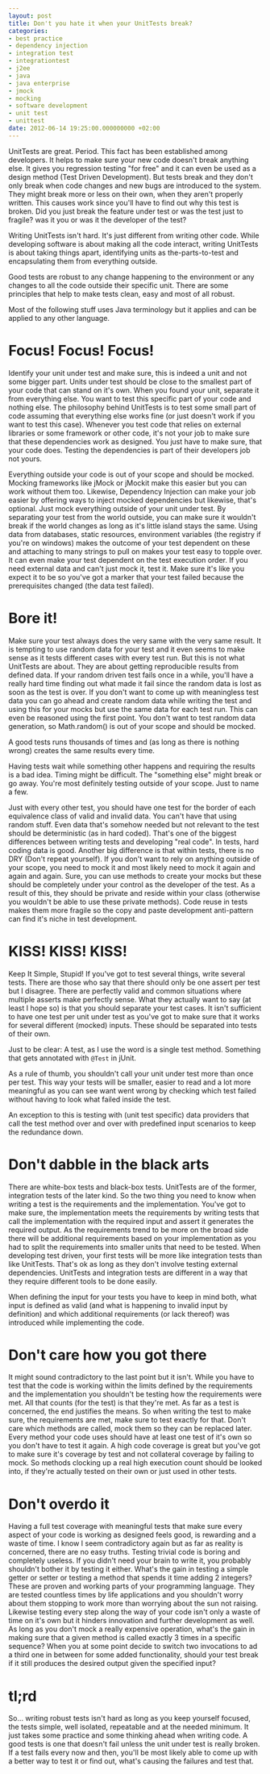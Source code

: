 ```yaml
---
layout: post
title: Don't you hate it when your UnitTests break?
categories:
- best practice
- dependency injection
- integration test
- integrationtest
- j2ee
- java
- java enterprise
- jmock
- mocking
- software development
- unit test
- unittest
date: 2012-06-14 19:25:00.000000000 +02:00
---
```

UnitTests are great. Period. This fact has been established among developers. It helps to make sure your new code doesn't break anything else. It gives you regression testing "for free" and it can even be used as a design method (Test Driven Development). But tests break and they don't only break when code changes and new bugs are introduced to the system. They might break more or less on their own, when they aren't properly written. This causes work since you'll have to find out why this test is broken. Did you just break the feature under test or was the test just to fragile? was it you or was it the developer of the test?

Writing UnitTests isn't hard. It's just different from writing other code. While developing software is about making all the code interact, writing UnitTests is about taking things apart, identifying units as the-parts-to-test and encapsulating them from everything outside. 

Good tests are robust to any change happening to the environment or any changes to all the code outside their specific unit. There are some principles that help to make tests clean, easy and most of all robust.

Most of the following stuff uses Java terminology but it applies and can be applied to any other language.


# Focus! Focus! Focus! #
Identify your unit under test and make sure, this is indeed a unit and not some bigger part. Units under test should be close to the smallest part of your code that can stand on it's own. When you found your unit, separate it from everything else. You want to test this specific part of your code and nothing else. The philosophy behind UnitTests is to test some small part of code assuming that everything else works fine (or just doesn't work if you want to test this case). Whenever you test code that relies on external libraries or some framework or other code, it's not your job to make sure that these dependencies work as designed. You just have to make sure, that your code does. Testing the dependencies is part of their developers job not yours. 

Everything outside your code is out of your scope and should be mocked. Mocking frameworks like jMock or jMockit make this easier but you can work without them too. Likewise, Dependency Injection can make your job easier by offering ways to inject mocked dependencies but likewise, that's optional. Just mock everything outside of your unit under test. By separating your test from the world outside, you can make sure it wouldn't break if the world changes as long as it's little island stays the same. Using data from databases, static resources, environment variables (the registry if you're on windows) makes the outcome of your test dependent on these and attaching to many strings to pull on makes your test easy to topple over. It can even make your test dependent on the test execution order. If you need external data and can't just mock it, test it. Make sure it's like you expect it to be so you've got a marker that your test failed because the prerequisites changed (the data test failed).

# Bore it! #
Make sure your test always does the very same with the very same result. It is tempting to use random data for your test and it even seems to make sense as it tests different cases with every test run. But this is not what UnitTests are about. They are about getting reproducible results from defined data. If your random driven test fails once in a while, you'll have a really hard time finding out what made it fail since the random data is lost as soon as the test is over. If you don't want to come up with meaningless test data you can go ahead and create random data while writing the test and using this for your mocks but use the same data for each test run. This can even be reasoned using the first point. You don't want to test random data generation, so Math.random() is out of your scope and should be mocked.

A good tests runs thousands of times and (as long as there is nothing wrong) creates the same results every time.

Having tests wait while something other happens and requiring the results is a bad idea. Timing might be difficult. The "something else" might break or go away. You're most definitely testing outside of your scope. Just to name a few.

Just with every other test, you should have one test for the border of each equivalence class of valid and invalid data. You can't have that using random stuff. Even data that's somehow needed but not relevant to the test should be deterministic (as in hard coded). That's one of the biggest differences between writing tests and developing "real code". In tests, hard coding data is good. Another big difference is that within tests, there is no DRY (Don't repeat yourself). If you don't want to rely on anything outside of your scope, you need to mock it and most likely need to mock it again and again and again. Sure, you can use methods to create your mocks but these should be completely under your control as the developer of the test. As a result of this, they should be private and reside within your class (otherwise you wouldn't be able to use these private methods). Code reuse in tests makes them more fragile so the copy and paste development anti-pattern can find it's niche in test development.


# KISS! KISS! KISS! #
Keep It Simple, Stupid! If you've got to test several things, write several tests. There are those who say that there should only be one assert per test but I disagree. There are perfectly valid and common situations where multiple asserts make perfectly sense. What they actually want to say (at least I hope so) is that you should separate your test cases. It isn't sufficient to have one test per unit under test as you've got to make sure that it works for several different (mocked) inputs. These should be separated into tests of their own.

Just to be clear: A test, as I use the word is a single test method. Something that gets annotated with ```@Test``` in jUnit.

As a rule of thumb, you shouldn't call your unit under test more than once per test. This way your tests will be smaller, easier to read and a lot more meaningful as you can see want went wrong by checking which test failed without having to look what failed inside the test.

An exception to this is testing with (unit test specific) data providers that call the test method over and over with predefined input scenarios to keep the redundance down.

# Don't dabble in the black arts #
There are white-box tests and black-box tests. UnitTests are of the former, integration tests of the later kind. So the two thing you need to know when writing a test is the requirements and the implementation. You've got to make sure, the implementation meets the requirements by writing tests that call the implementation with the required input and assert it generates the required output. As the requirements trend to be more on the broad side there will be additional requirements based on your implementation as you had to split the requirements into smaller units that need to be tested. When developing test driven, your first tests will be more like integration tests than like UnitTests. That's ok as long as they don't involve testing external dependencies. UnitTests and integration tests are different in a way that they require different tools to be done easily.

When defining the input for your tests you have to keep in mind both, what input is defined as valid (and what is happening to invalid input by definition) and which additional requirements (or lack thereof) was introduced while implementing the code.


# Don't care how you got there #
It might sound contradictory to the last point but it isn't. While you have to test that the code is working within the limits defined by the requirements and the implementation you shouldn't be testing how the requirements were met. All that counts (for the test) is that they're met. As far as a test is concerned, the end justifies the means. So when writing the test to make sure, the requirements are met, make sure to test exactly for that. Don't care which methods are called, mock them so they can be replaced later. Every method your code uses should have at least one test of it's own so you don't have to test it again. A high code coverage is great but you've got to make sure it's coverage by test and not collateral coverage by failing to mock. So methods clocking up a real high execution count should be looked into, if they're actually tested on their own or just used in other tests.

# Don't overdo it #
Having a full test coverage with meaningful tests that make sure every aspect of your code is working as designed feels good, is rewarding and a waste of time. I know I seem contradictory again but as far as reality is concerned, there are no easy truths. Testing trivial code is boring and completely useless. If you didn't need your brain to write it, you probably shouldn't bother it by testing it either. What's the gain in testing a simple getter or setter or testing a method that spends it time adding 2 integers? These are proven and working parts of your programming language. They are tested countless times by life applications and you shouldn't worry about them stopping to work more than worrying about the sun not raising. Likewise testing every step along the way of your code isn't only a waste of time on it's own but it hinders innovation and further development as well. As long as you don't mock a really expensive operation, what's the gain in making sure that a given method is called exactly 3 times in a specific sequence? When you at some point decide to switch two invocations to ad a third one in between for some added functionality, should your test break if it still produces the desired output given the specified input?

# tl;rd #
So... writing robust tests isn't hard as long as you keep yourself focused, the tests simple, well isolated, repeatable and at the needed minimum. It just takes some practice and some thinking ahead when writing code. A good tests is one that doesn't fail unless the unit under test is really broken. If a test fails every now and then, you'll be most likely able to come up with a better way to test it or find out, what's causing the failures and test that.
         